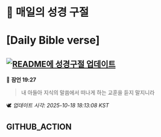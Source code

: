 # 🙏 매일의 성경 구절
# [Daily Bible verse]
## [![README에 성경구절 업데이트](https://github.com/DONGSUKA/first_test/actions/workflows/update-readme-bible.yml/badge.svg)](https://github.com/DONGSUKA/first_test/actions/workflows/update-readme-bible.yml)
<!-- START_BIBLE_VERSE -->
📖 **잠언 19:27**
> 내 아들아 지식의 말씀에서 떠나게 하는 교훈을 듣지 말지니라

🕊️ _업데이트 시각: 2025-10-18 18:13:08 KST_
  <!-- END_BIBLE_VERSE -->
## GITHUB_ACTION
